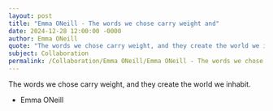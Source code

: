 ```yaml
---
layout: post
title: "Emma ONeill - The words we chose carry weight and"
date: 2024-12-28 12:00:00 -0000
author: Emma ONeill
quote: "The words we chose carry weight, and they create the world we inhabit."
subject: Collaboration
permalink: /Collaboration/Emma ONeill/Emma ONeill - The words we chose carry weight and
---
```


The words we chose carry weight, and they create the world we inhabit.

- Emma ONeill
